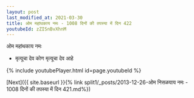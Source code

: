 ```yaml
---
layout: post
last_modified_at: 2021-03-30
title: ओम महांथकाय नमः - 1008 दिनों की तपस्या में दिन 422
youtubeId: zZISnBvXhnM
---
```

 
 
 ओम महांथकाय नमः  
 
 -  मृत्यूचा देव कोण मृत्यूचा देव आहे 
 
  
 
  
 
 
 
 
 
 


{% include youtubePlayer.html id=page.youtubeId %}
 
[Next]({{ site.baseurl }}{% link  split1/_posts/2013-12-26-ओम निसळयाय नमः - 1008 दिनों की तपस्या में दिन 421.md%})
 
